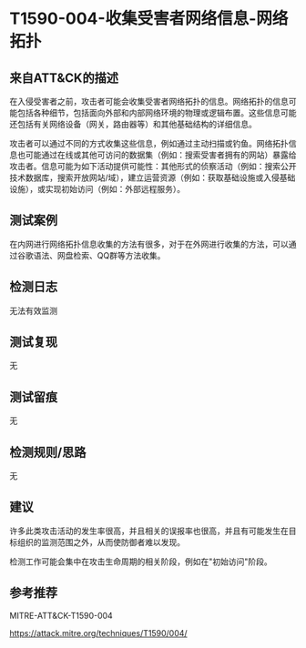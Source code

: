 # T1590-004-收集受害者网络信息-网络拓扑

## 来自ATT&CK的描述

在入侵受害者之前，攻击者可能会收集受害者网络拓扑的信息。网络拓扑的信息可能包括各种细节，包括面向外部和内部网络环境的物理或逻辑布置。这些信息可能还包括有关网络设备（网关，路由器等）和其他基础结构的详细信息。

攻击者可以通过不同的方式收集这些信息，例如通过主动扫描或钓鱼。网络拓扑信息也可能通过在线或其他可访问的数据集（例如：搜索受害者拥有的网站）暴露给攻击者。信息可能为如下活动提供可能性：其他形式的侦察活动（例如：搜索公开技术数据库，搜索开放网站/域），建立运营资源（例如：获取基础设施或入侵基础设施），或实现初始访问（例如：外部远程服务）。

## 测试案例

在内网进行网络拓扑信息收集的方法有很多，对于在外网进行收集的方法，可以通过谷歌语法、网盘检索、QQ群等方法收集。

## 检测日志

无法有效监测

## 测试复现

无

## 测试留痕

无

## 检测规则/思路

无

## 建议

许多此类攻击活动的发生率很高，并且相关的误报率也很高，并且有可能发生在目标组织的监测范围之外，从而使防御者难以发现。

检测工作可能会集中在攻击生命周期的相关阶段，例如在"初始访问"阶段。

## 参考推荐

MITRE-ATT&CK-T1590-004

<https://attack.mitre.org/techniques/T1590/004/>
